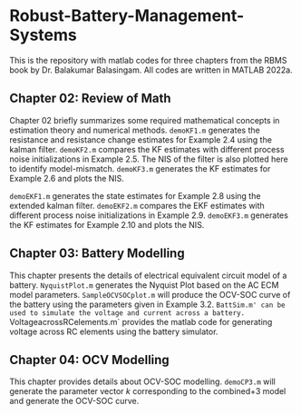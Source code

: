 # Robust-Battery-Management-Systems
This is the repository with matlab codes for three chapters from the RBMS book by Dr. Balakumar Balasingam.
All codes are written in MATLAB 2022a.

## Chapter 02: Review of Math
Chapter 02 briefly summarizes some required mathematical concepts in estimation theory and numerical methods. 
`demoKF1.m` generates the resistance and resistance change estimates for Example 2.4 using the kalman filter. 
`demoKF2.m` compares the KF estimates with different process noise initializations in Example 2.5. The NIS of the filter is also plotted here to identify model-mismatch. 
`demoKF3.m` generates the KF estimates for Example 2.6 and plots the NIS.

`demoEKF1.m` generates the state estimates for Example 2.8 using the extended kalman filter. 
`demoEKF2.m` compares the EKF estimates with different process noise initializations in Example 2.9. 
`demoEKF3.m` generates the KF estimates for Example 2.10 and plots the NIS.

## Chapter 03: Battery Modelling
This chapter presents the details of electrical equivalent circuit model of a battery. 
`NyquistPlot.m` generates the Nyquist Plot based on the AC ECM model parameters.
`SampleOCVSOCplot.m` will produce the OCV-SOC curve of the battery using the parameters given in Example 3.2.
`BattSim.m' can be used to simulate the voltage and current across a battery. 
`VoltageacrossRCelements.m` provides the matlab code for generating voltage across RC elements using the battery simulator.

## Chapter 04: OCV Modelling
This chapter provides details about OCV-SOC modelling.
`demoCP3.m` will generate the parameter vector $k$ corresponding to the combined+3 model and generate the OCV-SOC curve.
